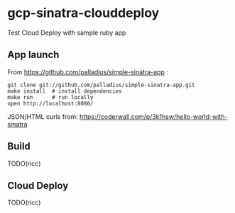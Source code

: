 # gcp-sinatra-clouddeploy

Test Cloud Deploy with sample ruby app


## App launch

From https://github.com/palladius/simple-sinatra-app : 

    git clone git://github.com/palladius/simple-sinatra-app.git
    make install  # install dependencies
    make run      # run locally
    open http://localhost:8080/

JSON/HTML curls from: https://coderwall.com/p/3k1hsw/hello-world-with-sinatra

## Build

TODO(ricc)

## Cloud Deploy

TODO(ricc)
